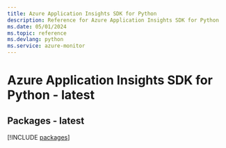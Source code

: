 ```yaml
---
title: Azure Application Insights SDK for Python
description: Reference for Azure Application Insights SDK for Python
ms.date: 05/01/2024
ms.topic: reference
ms.devlang: python
ms.service: azure-monitor
---
```

# Azure Application Insights SDK for Python - latest
## Packages - latest
[!INCLUDE [packages](application-insights-index.md)]